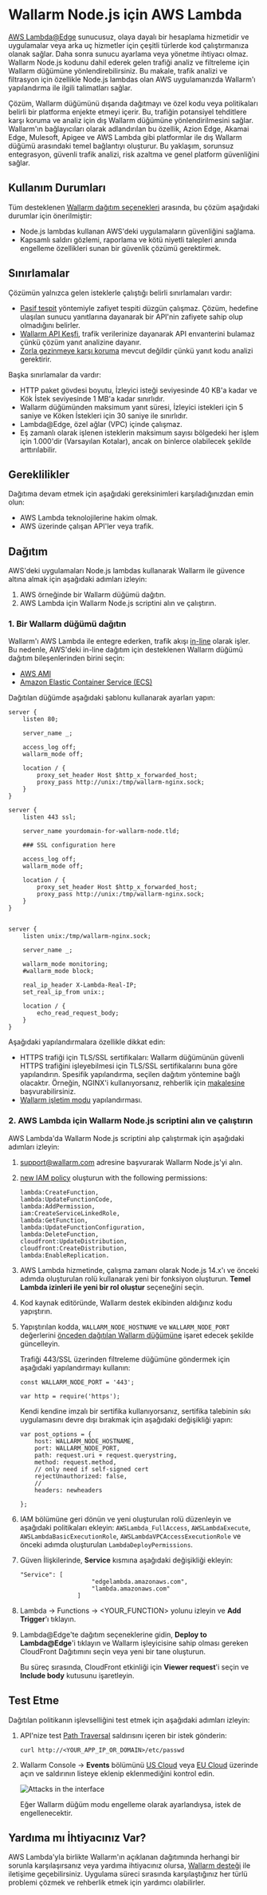 [ptrav-saldırı-belgeleri]:                ../../attacks-vulns-list.md#path-traversal
[attacks-in-ui-image]:              ../../images/admin-guides/test-attacks-quickstart-sqli-xss.png

# Wallarm Node.js için AWS Lambda

[AWS Lambda@Edge](https://aws.amazon.com/lambda/edge/) sunucusuz, olaya dayalı bir hesaplama hizmetidir ve uygulamalar veya arka uç hizmetler için çeşitli türlerde kod çalıştırmanıza olanak sağlar. Daha sonra sunucu ayarlama veya yönetme ihtiyacı olmaz. Wallarm Node.js kodunu dahil ederek gelen trafiği analiz ve filtreleme için Wallarm düğümüne yönlendirebilirsiniz. Bu makale, trafik analizi ve filtrasyon için özellikle Node.js lambdas olan AWS uygulamanızda Wallarm'ı yapılandırma ile ilgili talimatları sağlar.

<!-- ![Lambda](../../images/waf-installation/gateways/aws-lambda-traffic-flow.png) -->

Çözüm, Wallarm düğümünü dışarıda dağıtmayı ve özel kodu veya politikaları belirli bir platforma enjekte etmeyi içerir. Bu, trafiğin potansiyel tehditlere karşı koruma ve analiz için dış Wallarm düğümüne yönlendirilmesini sağlar. Wallarm'ın bağlayıcıları olarak adlandırılan bu özellik, Azion Edge, Akamai Edge, Mulesoft, Apigee ve AWS Lambda gibi platformlar ile dış Wallarm düğümü arasındaki temel bağlantıyı oluşturur. Bu yaklaşım, sorunsuz entegrasyon, güvenli trafik analizi, risk azaltma ve genel platform güvenliğini sağlar.

## Kullanım Durumları

Tüm desteklenen [Wallarm dağıtım seçenekleri](../supported-deployment-options.md) arasında, bu çözüm aşağıdaki durumlar için önerilmiştir:

* Node.js lambdas kullanan AWS'deki uygulamaların güvenliğini sağlama.
* Kapsamlı saldırı gözlemi, raporlama ve kötü niyetli talepleri anında engelleme özellikleri sunan bir güvenlik çözümü gerektirmek.

## Sınırlamalar

Çözümün yalnızca gelen isteklerle çalıştığı belirli sınırlamaları vardır:

* [Pasif tespit](../../about-wallarm/detecting-vulnerabilities.md#pasif-detection) yöntemiyle zafiyet tespiti düzgün çalışmaz. Çözüm, hedefine ulaşılan sunucu yanıtlarına dayanarak bir API'nin zafiyete sahip olup olmadığını belirler.
* [Wallarm API Keşfi](../../about-wallarm/api-discovery.md), trafik verilerinize dayanarak API envanterini bulamaz çünkü çözüm yanıt analizine dayanır.
* [Zorla gezinmeye karşı koruma](../../admin-en/configuration-guides/protecting-against-bruteforce.md) mevcut değildir çünkü yanıt kodu analizi gerektirir.

Başka sınırlamalar da vardır:

* HTTP paket gövdesi boyutu, İzleyici isteği seviyesinde 40 KB'a kadar ve Kök İstek seviyesinde 1 MB'a kadar sınırlıdır.
* Wallarm düğümünden maksimum yanıt süresi, İzleyici istekleri için 5 saniye ve Köken İstekleri için 30 saniye ile sınırlıdır.
* Lambda@Edge, özel ağlar (VPC) içinde çalışmaz.
* Eş zamanlı olarak işlenen isteklerin maksimum sayısı bölgedeki her işlem için 1.000'dir (Varsayılan Kotalar), ancak on binlerce olabilecek şekilde arttırılabilir.

## Gereklilikler

Dağıtıma devam etmek için aşağıdaki gereksinimleri karşıladığınızdan emin olun:

* AWS Lambda teknolojilerine hakim olmak.
* AWS üzerinde çalışan API'ler veya trafik.

## Dağıtım

AWS'deki uygulamaları Node.js lambdas kullanarak Wallarm ile güvence altına almak için aşağıdaki adımları izleyin:

1. AWS örneğinde bir Wallarm düğümü dağıtın.
1. AWS Lambda için Wallarm Node.js scriptini alın ve çalıştırın.

### 1. Bir Wallarm düğümü dağıtın

Wallarm'ı AWS Lambda ile entegre ederken, trafik akışı [in-line](../inline/overview.md) olarak işler. Bu nedenle, AWS'deki in-line dağıtım için desteklenen Wallarm düğümü dağıtım bileşenlerinden birini seçin:

* [AWS AMI](../packages/aws-ami.md)
* [Amazon Elastic Container Service (ECS)](../cloud-platforms/aws/docker-container.md)

Dağıtılan düğümde aşağıdaki şablonu kullanarak ayarları yapın:

```
server {
    listen 80;

    server_name _;

	access_log off;
	wallarm_mode off;

	location / {
		proxy_set_header Host $http_x_forwarded_host;
		proxy_pass http://unix:/tmp/wallarm-nginx.sock;
	}
}

server {
    listen 443 ssl;

    server_name yourdomain-for-wallarm-node.tld;

	### SSL configuration here

	access_log off;
	wallarm_mode off;

	location / {
		proxy_set_header Host $http_x_forwarded_host;
		proxy_pass http://unix:/tmp/wallarm-nginx.sock;
	}
}


server {
	listen unix:/tmp/wallarm-nginx.sock;
	
	server_name _;
	
	wallarm_mode monitoring;
	#wallarm_mode block;

	real_ip_header X-Lambda-Real-IP;
	set_real_ip_from unix:;

	location / {
		echo_read_request_body;
	}
}
```

Aşağıdaki yapılandırmalara özellikle dikkat edin:

* HTTPS trafiği için TLS/SSL sertifikaları: Wallarm düğümünün güvenli HTTPS trafiğini işleyebilmesi için TLS/SSL sertifikalarını buna göre yapılandırın. Spesifik yapılandırma, seçilen dağıtım yöntemine bağlı olacaktır. Örneğin, NGINX'i kullanıyorsanız, rehberlik için [makalesine](https://docs.nginx.com/nginx/admin-guide/security-controls/terminating-ssl-http/) başvurabilirsiniz.
* [Wallarm işletim modu](../../admin-en/configure-wallarm-mode.md) yapılandırması.

### 2. AWS Lambda için Wallarm Node.js scriptini alın ve çalıştırın

AWS Lambda'da Wallarm Node.js scriptini alıp çalıştırmak için aşağıdaki adımları izleyin:

1. [support@wallarm.com](mailto:support@wallarm.com) adresine başvurarak Wallarm Node.js'yi alın.
1. [new IAM policy](https://docs.aws.amazon.com/IAM/latest/UserGuide/access_policies_create.html) oluşturun with the following permissions: 

    ```
    lambda:CreateFunction, 
    lambda:UpdateFunctionCode, 
    lambda:AddPermission, 
    iam:CreateServiceLinkedRole, 
    lambda:GetFunction, 
    lambda:UpdateFunctionConfiguration, 
    lambda:DeleteFunction, 
    cloudfront:UpdateDistribution, 
    cloudfront:CreateDistribution, 
    lambda:EnableReplication. 
    ```
1. AWS Lambda hizmetinde, çalışma zamanı olarak Node.js 14.x'ı ve önceki adımda oluşturulan rolü kullanarak yeni bir fonksiyon oluşturun. **Temel Lambda izinleri ile yeni bir rol oluştur** seçeneğini seçin.
1. Kod kaynak editöründe, Wallarm destek ekibinden aldığınız kodu yapıştırın.
1. Yapıştırılan kodda, `WALLARM_NODE_HOSTNAME` ve `WALLARM_NODE_PORT` değerlerini [önceden dağıtılan Wallarm düğümüne](#1-deploy-a-wallarm-node) işaret edecek şekilde güncelleyin.
    
    Trafiği 443/SSL üzerinden filtreleme düğümüne göndermek için aşağıdaki yapılandırmayı kullanın:

    ```
    const WALLARM_NODE_PORT = '443';

    var http = require('https');
    ```

    Kendi kendine imzalı bir sertifika kullanıyorsanız, sertifika talebinin sıkı uygulamasını devre dışı bırakmak için aşağıdaki değişikliği yapın:

    ```
    var post_options = {
        host: WALLARM_NODE_HOSTNAME,
        port: WALLARM_NODE_PORT,
        path: request.uri + request.querystring,
        method: request.method,
        // only need if self-signed cert
        rejectUnauthorized: false, 
        // 
        headers: newheaders
        
    };
    ```
1. IAM bölümüne geri dönün ve yeni oluşturulan rolü düzenleyin ve aşağıdaki politikaları ekleyin: `AWSLambda_FullAccess`, `AWSLambdaExecute`, `AWSLambdaBasicExecutionRole`, `AWSLambdaVPCAccessExecutionRole` ve önceki adımda oluşturulan `LambdaDeployPermissions`.
1. Güven İlişkilerinde, **Service** kısmına aşağıdaki değişikliği ekleyin:

    ```
    "Service": [
                        "edgelambda.amazonaws.com",
                        "lambda.amazonaws.com"
                    ]
    ```
1. Lambda → Functions → <YOUR_FUNCTION> yolunu izleyin ve **Add Trigger**'ı tıklayın.
1. Lambda@Edge'te dağıtım seçeneklerine gidin, **Deploy to Lambda@Edge**'i tıklayın ve Wallarm işleyicisine sahip olması gereken CloudFront Dağıtımını seçin veya yeni bir tane oluşturun.

    Bu süreç sırasında, CloudFront etkinliği için **Viewer request**'i seçin ve **Include body** kutusunu işaretleyin.

## Test Etme

Dağıtılan politikanın işlevselliğini test etmek için aşağıdaki adımları izleyin:

1. API'nize test [Path Traversal][ptrav-saldırı-belgeleri] saldırısını içeren bir istek gönderin:

    ```
    curl http://<YOUR_APP_IP_OR_DOMAIN>/etc/passwd
    ```
1. Wallarm Console → **Events** bölümünü [US Cloud](https://us1.my.wallarm.com/search) veya [EU Cloud](https://my.wallarm.com/search) üzerinde açın ve saldırının listeye eklenip eklenmediğini kontrol edin. 
    
    ![Attacks in the interface][attacks-in-ui-image]

    Eğer Wallarm düğüm modu engelleme olarak ayarlandıysa, istek de engellenecektir.

## Yardıma mı İhtiyacınız Var?

AWS Lambda'yla birlikte Wallarm'ın açıklanan dağıtımında herhangi bir sorunla karşılaşırsanız veya yardıma ihtiyacınız olursa, [Wallarm desteği](mailto:support@wallarm.com) ile iletişime geçebilirsiniz. Uygulama süreci sırasında karşılaştığınız her türlü problemi çözmek ve rehberlik etmek için yardımcı olabilirler.